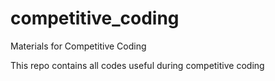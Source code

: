 # competitive_coding
Materials for Competitive Coding

This repo contains all codes useful during competitive coding
